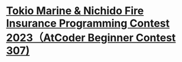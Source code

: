 # [Tokio Marine & Nichido Fire Insurance Programming Contest 2023（AtCoder Beginner Contest 307)](https://atcoder.jp/contests/abc307)
